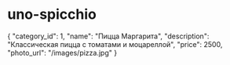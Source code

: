 
# uno-spicchio

{
  "category_id": 1,
  "name": "Пицца Маргарита",
  "description": "Классическая пицца с томатами и моцареллой",
  "price": 2500,
  "photo_url": "/images/pizza.jpg"
}